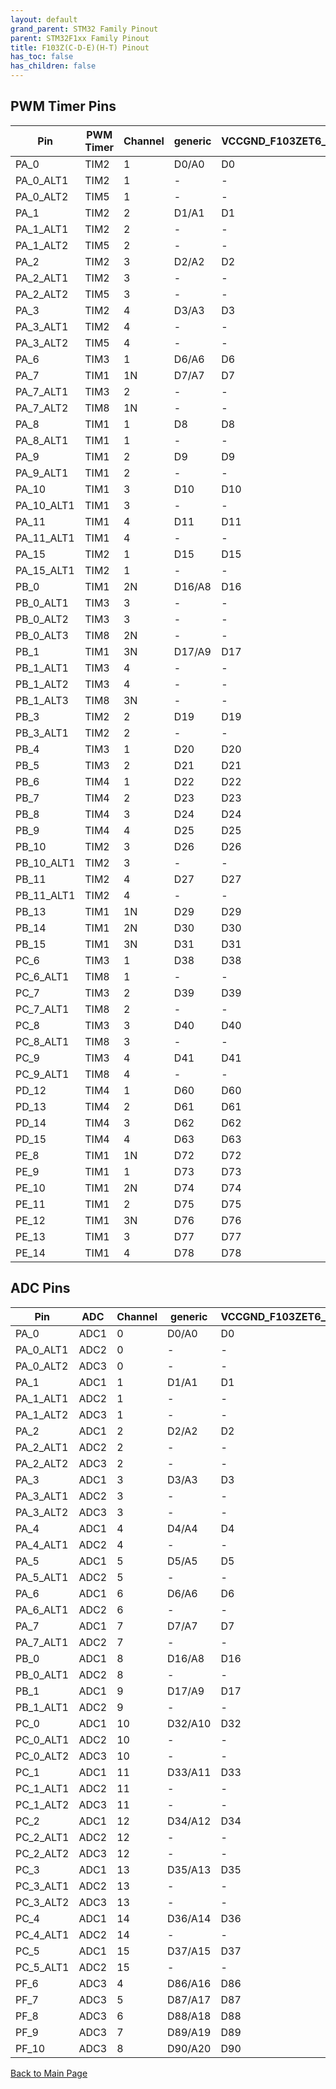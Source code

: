 ```yaml
---
layout: default
grand_parent: STM32 Family Pinout
parent: STM32F1xx Family Pinout
title: F103Z(C-D-E)(H-T) Pinout
has_toc: false
has_children: false
---
```


## PWM Timer Pins

| Pin | PWM Timer | Channel | generic | VCCGND_F103ZET6_XXX |
| --- | --- | --- | --- | --- |
| PA_0 | TIM2 | 1 | D0/A0 | D0 |
| PA_0_ALT1 | TIM2 | 1 | - | - |
| PA_0_ALT2 | TIM5 | 1 | - | - |
| PA_1 | TIM2 | 2 | D1/A1 | D1 |
| PA_1_ALT1 | TIM2 | 2 | - | - |
| PA_1_ALT2 | TIM5 | 2 | - | - |
| PA_2 | TIM2 | 3 | D2/A2 | D2 |
| PA_2_ALT1 | TIM2 | 3 | - | - |
| PA_2_ALT2 | TIM5 | 3 | - | - |
| PA_3 | TIM2 | 4 | D3/A3 | D3 |
| PA_3_ALT1 | TIM2 | 4 | - | - |
| PA_3_ALT2 | TIM5 | 4 | - | - |
| PA_6 | TIM3 | 1 | D6/A6 | D6 |
| PA_7 | TIM1 | 1N | D7/A7 | D7 |
| PA_7_ALT1 | TIM3 | 2 | - | - |
| PA_7_ALT2 | TIM8 | 1N | - | - |
| PA_8 | TIM1 | 1 | D8 | D8 |
| PA_8_ALT1 | TIM1 | 1 | - | - |
| PA_9 | TIM1 | 2 | D9 | D9 |
| PA_9_ALT1 | TIM1 | 2 | - | - |
| PA_10 | TIM1 | 3 | D10 | D10 |
| PA_10_ALT1 | TIM1 | 3 | - | - |
| PA_11 | TIM1 | 4 | D11 | D11 |
| PA_11_ALT1 | TIM1 | 4 | - | - |
| PA_15 | TIM2 | 1 | D15 | D15 |
| PA_15_ALT1 | TIM2 | 1 | - | - |
| PB_0 | TIM1 | 2N | D16/A8 | D16 |
| PB_0_ALT1 | TIM3 | 3 | - | - |
| PB_0_ALT2 | TIM3 | 3 | - | - |
| PB_0_ALT3 | TIM8 | 2N | - | - |
| PB_1 | TIM1 | 3N | D17/A9 | D17 |
| PB_1_ALT1 | TIM3 | 4 | - | - |
| PB_1_ALT2 | TIM3 | 4 | - | - |
| PB_1_ALT3 | TIM8 | 3N | - | - |
| PB_3 | TIM2 | 2 | D19 | D19 |
| PB_3_ALT1 | TIM2 | 2 | - | - |
| PB_4 | TIM3 | 1 | D20 | D20 |
| PB_5 | TIM3 | 2 | D21 | D21 |
| PB_6 | TIM4 | 1 | D22 | D22 |
| PB_7 | TIM4 | 2 | D23 | D23 |
| PB_8 | TIM4 | 3 | D24 | D24 |
| PB_9 | TIM4 | 4 | D25 | D25 |
| PB_10 | TIM2 | 3 | D26 | D26 |
| PB_10_ALT1 | TIM2 | 3 | - | - |
| PB_11 | TIM2 | 4 | D27 | D27 |
| PB_11_ALT1 | TIM2 | 4 | - | - |
| PB_13 | TIM1 | 1N | D29 | D29 |
| PB_14 | TIM1 | 2N | D30 | D30 |
| PB_15 | TIM1 | 3N | D31 | D31 |
| PC_6 | TIM3 | 1 | D38 | D38 |
| PC_6_ALT1 | TIM8 | 1 | - | - |
| PC_7 | TIM3 | 2 | D39 | D39 |
| PC_7_ALT1 | TIM8 | 2 | - | - |
| PC_8 | TIM3 | 3 | D40 | D40 |
| PC_8_ALT1 | TIM8 | 3 | - | - |
| PC_9 | TIM3 | 4 | D41 | D41 |
| PC_9_ALT1 | TIM8 | 4 | - | - |
| PD_12 | TIM4 | 1 | D60 | D60 |
| PD_13 | TIM4 | 2 | D61 | D61 |
| PD_14 | TIM4 | 3 | D62 | D62 |
| PD_15 | TIM4 | 4 | D63 | D63 |
| PE_8 | TIM1 | 1N | D72 | D72 |
| PE_9 | TIM1 | 1 | D73 | D73 |
| PE_10 | TIM1 | 2N | D74 | D74 |
| PE_11 | TIM1 | 2 | D75 | D75 |
| PE_12 | TIM1 | 3N | D76 | D76 |
| PE_13 | TIM1 | 3 | D77 | D77 |
| PE_14 | TIM1 | 4 | D78 | D78 |


## ADC Pins

| Pin | ADC | Channel | generic | VCCGND_F103ZET6_XXX |
| --- | --- | --- | --- | --- |
| PA_0 | ADC1 | 0 | D0/A0 | D0 |
| PA_0_ALT1 | ADC2 | 0 | - | - |
| PA_0_ALT2 | ADC3 | 0 | - | - |
| PA_1 | ADC1 | 1 | D1/A1 | D1 |
| PA_1_ALT1 | ADC2 | 1 | - | - |
| PA_1_ALT2 | ADC3 | 1 | - | - |
| PA_2 | ADC1 | 2 | D2/A2 | D2 |
| PA_2_ALT1 | ADC2 | 2 | - | - |
| PA_2_ALT2 | ADC3 | 2 | - | - |
| PA_3 | ADC1 | 3 | D3/A3 | D3 |
| PA_3_ALT1 | ADC2 | 3 | - | - |
| PA_3_ALT2 | ADC3 | 3 | - | - |
| PA_4 | ADC1 | 4 | D4/A4 | D4 |
| PA_4_ALT1 | ADC2 | 4 | - | - |
| PA_5 | ADC1 | 5 | D5/A5 | D5 |
| PA_5_ALT1 | ADC2 | 5 | - | - |
| PA_6 | ADC1 | 6 | D6/A6 | D6 |
| PA_6_ALT1 | ADC2 | 6 | - | - |
| PA_7 | ADC1 | 7 | D7/A7 | D7 |
| PA_7_ALT1 | ADC2 | 7 | - | - |
| PB_0 | ADC1 | 8 | D16/A8 | D16 |
| PB_0_ALT1 | ADC2 | 8 | - | - |
| PB_1 | ADC1 | 9 | D17/A9 | D17 |
| PB_1_ALT1 | ADC2 | 9 | - | - |
| PC_0 | ADC1 | 10 | D32/A10 | D32 |
| PC_0_ALT1 | ADC2 | 10 | - | - |
| PC_0_ALT2 | ADC3 | 10 | - | - |
| PC_1 | ADC1 | 11 | D33/A11 | D33 |
| PC_1_ALT1 | ADC2 | 11 | - | - |
| PC_1_ALT2 | ADC3 | 11 | - | - |
| PC_2 | ADC1 | 12 | D34/A12 | D34 |
| PC_2_ALT1 | ADC2 | 12 | - | - |
| PC_2_ALT2 | ADC3 | 12 | - | - |
| PC_3 | ADC1 | 13 | D35/A13 | D35 |
| PC_3_ALT1 | ADC2 | 13 | - | - |
| PC_3_ALT2 | ADC3 | 13 | - | - |
| PC_4 | ADC1 | 14 | D36/A14 | D36 |
| PC_4_ALT1 | ADC2 | 14 | - | - |
| PC_5 | ADC1 | 15 | D37/A15 | D37 |
| PC_5_ALT1 | ADC2 | 15 | - | - |
| PF_6 | ADC3 | 4 | D86/A16 | D86 |
| PF_7 | ADC3 | 5 | D87/A17 | D87 |
| PF_8 | ADC3 | 6 | D88/A18 | D88 |
| PF_9 | ADC3 | 7 | D89/A19 | D89 |
| PF_10 | ADC3 | 8 | D90/A20 | D90 |


[Back to Main Page](../../)